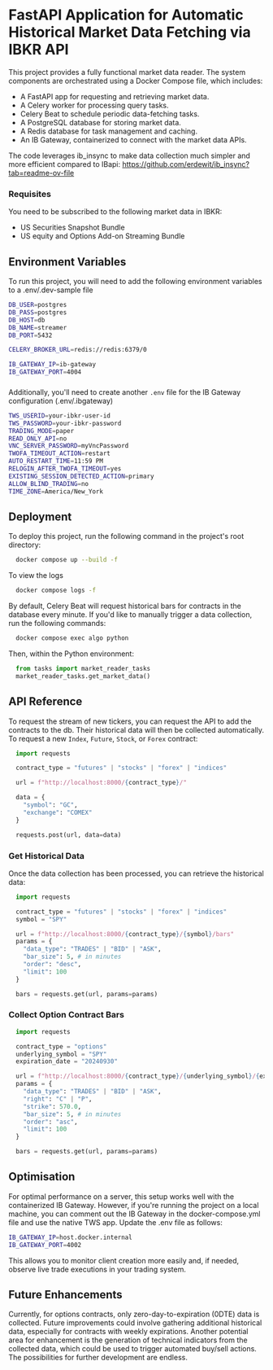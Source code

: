 
# FastAPI Application for Automatic Historical Market Data Fetching via IBKR API

This project provides a fully functional market data reader. The system components are orchestrated using a Docker Compose file, which includes:

- A FastAPI app for requesting and retrieving market data.
- A Celery worker for processing query tasks.
- Celery Beat to schedule periodic data-fetching tasks.
- A PostgreSQL database for storing market data.
- A Redis database for task management and caching.
- An IB Gateway, containerized to connect with the market data APIs.

The code leverages ib_insync to make data collection much simpler and more efficient compared to IBapi:
https://github.com/erdewit/ib_insync?tab=readme-ov-file

### Requisites
You need to be subscribed to the following market data in IBKR:
- US Securities Snapshot Bundle
- US equity and Options Add-on Streaming Bundle


## Environment Variables

To run this project, you will need to add the following environment variables to a .env/.dev-sample file

```bash
DB_USER=postgres
DB_PASS=postgres
DB_HOST=db
DB_NAME=streamer
DB_PORT=5432

CELERY_BROKER_URL=redis://redis:6379/0

IB_GATEWAY_IP=ib-gateway
IB_GATEWAY_PORT=4004
```


###
Additionally, you'll need to create another `.env` file for the IB Gateway configuration (.env/.ibgateway)
```bash
TWS_USERID=your-ibkr-user-id
TWS_PASSWORD=your-ibkr-password
TRADING_MODE=paper
READ_ONLY_API=no
VNC_SERVER_PASSWORD=myVncPassword
TWOFA_TIMEOUT_ACTION=restart
AUTO_RESTART_TIME=11:59 PM
RELOGIN_AFTER_TWOFA_TIMEOUT=yes
EXISTING_SESSION_DETECTED_ACTION=primary
ALLOW_BLIND_TRADING=no
TIME_ZONE=America/New_York
```

## Deployment

To deploy this project, run the following command in the project's root directory:

```bash
  docker compose up --build -f
```

To view the logs

```bash
  docker compose logs -f
```

By default, Celery Beat will request historical bars for contracts in the database every minute. If you'd like to manually trigger a data collection, run the following commands:

```bash
  docker compose exec algo python
```
Then, within the Python environment:
```python
  from tasks import market_reader_tasks
  market_reader_tasks.get_market_data()
```


## API Reference

To request the stream of new tickers, you can request the API to add the contracts to the db. Their historical data will then be collected automatically.
To request a new `Index`, `Future`, `Stock`, or `Forex` contract:

```python
  import requests

  contract_type = "futures" | "stocks" | "forex" | "indices"

  url = f"http://localhost:8000/{contract_type}/"

  data = {
    "symbol": "GC",
    "exchange": "COMEX"
  }

  requests.post(url, data=data)

```

### Get Historical Data
Once the data collection has been processed, you can retrieve the historical data:

```python
  import requests

  contract_type = "futures" | "stocks" | "forex" | "indices"
  symbol = "SPY"

  url = f"http://localhost:8000/{contract_type}/{symbol}/bars"
  params = {
    "data_type": "TRADES" | "BID" | "ASK",
    "bar_size": 5, # in minutes
    "order": "desc",
    "limit": 100
  }

  bars = requests.get(url, params=params) 
```

### Collect Option Contract Bars
```python
  import requests

  contract_type = "options"
  underlying_symbol = "SPY"
  expiration_date = "20240930"

  url = f"http://localhost:8000/{contract_type}/{underlying_symbol}/{expiration_date}"
  params = {
    "data_type": "TRADES" | "BID" | "ASK",
    "right": "C" | "P",
    "strike": 570.0,
    "bar_size": 5, # in minutes
    "order": "asc",
    "limit": 100
  }

  bars = requests.get(url, params=params) 
```

## Optimisation

For optimal performance on a server, this setup works well with the containerized IB Gateway. However, if you're running the project on a local machine, you can comment out the IB Gateway in the docker-compose.yml file and use the native TWS app. Update the .env file as follows:
```bash
IB_GATEWAY_IP=host.docker.internal
IB_GATEWAY_PORT=4002
```

This allows you to monitor client creation more easily and, if needed, observe live trade executions in your trading system.

## Future Enhancements

Currently, for options contracts, only zero-day-to-expiration (0DTE) data is collected. Future improvements could involve gathering additional historical data, especially for contracts with weekly expirations. Another potential area for enhancement is the generation of technical indicators from the collected data, which could be used to trigger automated buy/sell actions. The possibilities for further development are endless.